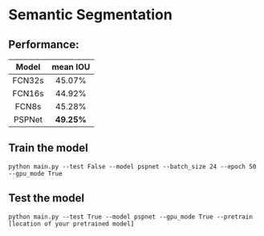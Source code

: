 # Semantic Segmentation

## Performance:

| Model | mean IOU |  
| :---: | :---: | 
| FCN32s | 45.07% | 
| FCN16s | 44.92% | 
| FCN8s  | 45.28% |  
| PSPNet | **49.25%** |

## Train the model
```
python main.py --test False --model pspnet --batch_size 24 --epoch 50 --gpu_mode True
```

## Test the model
```
python main.py --test True --model pspnet --gpu_mode True --pretrain [location of your pretrained model]
```
